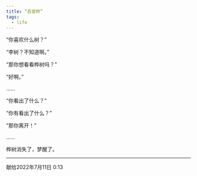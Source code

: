 ```yaml
---
title: “吾爱桦”
tags:
  - life
---
```


“你喜欢什么树？”<br>

“李树？不知道啊。”<br>

“那你想看看桦树吗？”<br>

“好啊。”<br>

……<br>

“你看出了什么？”<br>

“你有看出了什么？”<br>

“那你离开！”<br>

……<br>

桦树消失了，梦醒了。

___

献给2022年7月11日 0:13